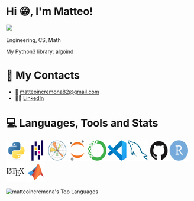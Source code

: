 # Hi 😁, I'm Matteo!
<img src="https://komarev.com/ghpvc/?username=matteoincremona&label=Profile%20views&color=orange&style=for-the-badge" /> </a>

Engineering, CS, Math

My Python3 library: [algoind]

# 📮 My Contacts

- 📩 matteoincremona82@gmail.com
- 👨‍💼 [LinkedIn]


# 💻 Languages, Tools and Stats

<img src="https://raw.githubusercontent.com/devicons/devicon/master/icons/python/python-original.svg" alt="python" width="55" height="55"/></a>
<img src="https://raw.githubusercontent.com/devicons/devicon/master/icons/pandas/pandas-original.svg" alt="r" width="50" height="55"/></a>
<img src="https://raw.githubusercontent.com/devicons/devicon/master/icons/matplotlib/matplotlib-original.svg" alt="r" width="50" height="55"/></a>
<img src="https://raw.githubusercontent.com/devicons/devicon/master/icons/jupyter/jupyter-original.svg" alt="r" width="50" height="55"/></a>
<img src="https://raw.githubusercontent.com/devicons/devicon/master/icons/anaconda/anaconda-original.svg" alt="r" width="50" height="55"/></a>
<img src="https://raw.githubusercontent.com/devicons/devicon/master/icons/vscode/vscode-original.svg" alt="r" width="50" height="55"/></a>
<img src="https://raw.githubusercontent.com/devicons/devicon/master/icons/mysql/mysql-original.svg" alt="mysql" width="55" height="55"/></a>
<img src="https://raw.githubusercontent.com/devicons/devicon/master/icons/github/github-original.svg" alt="r" width="50" height="55"/></a>
<img src="https://raw.githubusercontent.com/devicons/devicon/master/icons/rstudio/rstudio-original.svg" alt="r" width="50" height="55"/></a>
<img src="https://raw.githubusercontent.com/devicons/devicon/master/icons/latex/latex-original.svg" alt="r" width="50" height="55"/></a>
<img src="https://raw.githubusercontent.com/devicons/devicon/master/icons/matlab/matlab-original.svg" alt="r" width="50" height="55"/></a>


![matteoincremona's Top Languages](https://github-readme-stats.vercel.app/api/top-langs/?username=matteoincremona&theme=radical&show_icons=true&hide_border=false&layout=compact)


[algoind]: https://github.com/matteoincremona/algoind
[LinkedIn]: https://linkedin.com/in/matteo-incremona
